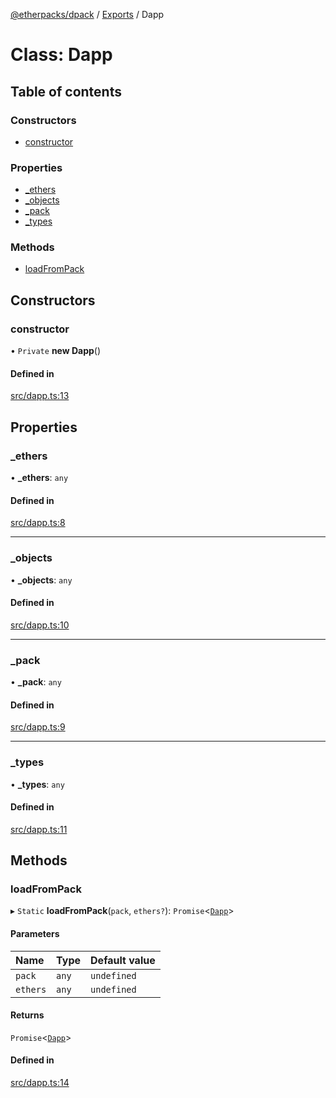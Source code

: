 [@etherpacks/dpack](../README.md) / [Exports](../modules.md) / Dapp

# Class: Dapp

## Table of contents

### Constructors

- [constructor](Dapp.md#constructor)

### Properties

- [\_ethers](Dapp.md#_ethers)
- [\_objects](Dapp.md#_objects)
- [\_pack](Dapp.md#_pack)
- [\_types](Dapp.md#_types)

### Methods

- [loadFromPack](Dapp.md#loadfrompack)

## Constructors

### constructor

• `Private` **new Dapp**()

#### Defined in

[src/dapp.ts:13](https://github.com/dapphub/dpack/blob/526b80f/src/dapp.ts#L13)

## Properties

### \_ethers

• **\_ethers**: `any`

#### Defined in

[src/dapp.ts:8](https://github.com/dapphub/dpack/blob/526b80f/src/dapp.ts#L8)

___

### \_objects

• **\_objects**: `any`

#### Defined in

[src/dapp.ts:10](https://github.com/dapphub/dpack/blob/526b80f/src/dapp.ts#L10)

___

### \_pack

• **\_pack**: `any`

#### Defined in

[src/dapp.ts:9](https://github.com/dapphub/dpack/blob/526b80f/src/dapp.ts#L9)

___

### \_types

• **\_types**: `any`

#### Defined in

[src/dapp.ts:11](https://github.com/dapphub/dpack/blob/526b80f/src/dapp.ts#L11)

## Methods

### loadFromPack

▸ `Static` **loadFromPack**(`pack`, `ethers?`): `Promise`<[`Dapp`](Dapp.md)\>

#### Parameters

| Name | Type | Default value |
| :------ | :------ | :------ |
| `pack` | `any` | `undefined` |
| `ethers` | `any` | `undefined` |

#### Returns

`Promise`<[`Dapp`](Dapp.md)\>

#### Defined in

[src/dapp.ts:14](https://github.com/dapphub/dpack/blob/526b80f/src/dapp.ts#L14)
